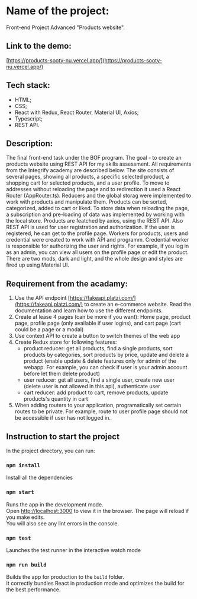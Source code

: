 # Name of the project: 
Front-end Project Advanced "Products website".

## Link to the demo: 
[https://products-sooty-nu.vercel.app/](https://products-sooty-nu.vercel.app/) 

## Tech stack: 
- HTML;
- CSS;
- React with Redux, React Router, Material UI, Axios; 
- Typescript;
- REST API.

## Description:
The final front-end task under the BOF program. The goal - to create an products website using REST API for my skills assessment. All requirements from the Integrify academy are described below.
The site consists of several pages, showing all products, a specific selected product, a shopping cart for selected products, and a user profile. To move to addresses without reloading the page and to redirection it used a React Router (AppRouter.ts).
Reducers and the global storag were implemented to work with products and manipulate them. Products can be sorted, categorized, added to cart or liked. To store data when reloading the page, a subscription and pre-loading of data was implemented by working with the local store. Products are featched by axios, using the REST API. Also REST API is used for user registration and authorization. If the user is registered, he can get to the profile page. Workers for products, users and credential  were created to work with API and programm. Credential worker is responsible for authorizing the user and rights. For example, if you log in as an admin, you can view all users on the profile page or edit the product. There are two mods, dark and light, and the whole design and styles are fired up using Material UI.

## Requirement from the acadamy:
1. Use the API endpoint [https://fakeapi.platzi.com/](https://fakeapi.platzi.com/) to create an e-commerce website. Read the documentation and learn how to use the different endpoints.
2. Create at lease 4 pages (can be more if you want): Home page, product page,
profile page (only available if user logins), and cart page (cart could be a page or a modal)
3. Use context API to create a button to switch themes of the web app
4. Create Redux store for following features:
    - product reducer: get all products, find a single products, sort products by
    categories, sort products by price, update and delete a product (enable update & delete features only for admin of the webapp. For example, you can check if user is your admin account before let them delete product)
    - user reducer: get all users, find a single user, create new user (delete user is not allowed in this api), authenticate user
    - cart reducer: add product to cart, remove products, update products's quantity in cart
5. When adding routers to your application, programatically set certain routes to be private. For example, route to user profile page should not be accessible if user has not logged in.

## Instruction to start the project

In the project directory, you can run:
### `npm install` 
Install all the dependencies

### `npm start`  
Runs the app in the development mode.\
Open [http://localhost:3000](http://localhost:3000) to view it in the browser.
The page will reload if you make edits.\
You will also see any lint errors in the console.

### `npm test` 
Launches the test runner in the interactive watch mode

### `npm run build` 
Builds the app for production to the `build` folder.\
It correctly bundles React in production mode and optimizes the build for the best performance.
